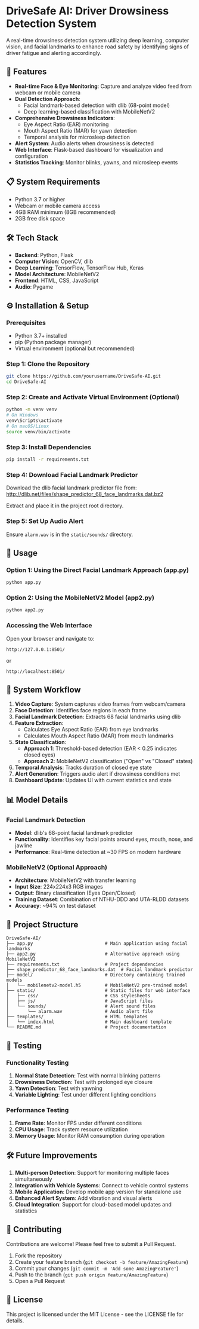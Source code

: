 # DriveSafe AI: Driver Drowsiness Detection System

A real-time drowsiness detection system utilizing deep learning, computer vision, and facial landmarks to enhance road safety by identifying signs of driver fatigue and alerting accordingly.


## 🚀 Features

- **Real-time Face & Eye Monitoring**: Capture and analyze video feed from webcam or mobile camera
- **Dual Detection Approach**: 
  - Facial landmark-based detection with dlib (68-point model)
  - Deep learning-based classification with MobileNetV2
- **Comprehensive Drowsiness Indicators**:
  - Eye Aspect Ratio (EAR) monitoring
  - Mouth Aspect Ratio (MAR) for yawn detection
  - Temporal analysis for microsleep detection
- **Alert System**: Audio alerts when drowsiness is detected
- **Web Interface**: Flask-based dashboard for visualization and configuration
- **Statistics Tracking**: Monitor blinks, yawns, and microsleep events

## 📋 System Requirements

- Python 3.7 or higher
- Webcam or mobile camera access
- 4GB RAM minimum (8GB recommended)
- 2GB free disk space

## 🛠️ Tech Stack

- **Backend**: Python, Flask
- **Computer Vision**: OpenCV, dlib
- **Deep Learning**: TensorFlow, TensorFlow Hub, Keras
- **Model Architecture**: MobileNetV2
- **Frontend**: HTML, CSS, JavaScript
- **Audio**: Pygame

## ⚙️ Installation & Setup

### Prerequisites
- Python 3.7+ installed
- pip (Python package manager)
- Virtual environment (optional but recommended)

### Step 1: Clone the Repository
```bash
git clone https://github.com/yourusername/DriveSafe-AI.git
cd DriveSafe-AI
```

### Step 2: Create and Activate Virtual Environment (Optional)
```bash
python -m venv venv
# On Windows
venv\Scripts\activate
# On macOS/Linux
source venv/bin/activate
```

### Step 3: Install Dependencies
```bash
pip install -r requirements.txt
```

### Step 4: Download Facial Landmark Predictor
Download the dlib facial landmark predictor file from:
http://dlib.net/files/shape_predictor_68_face_landmarks.dat.bz2

Extract and place it in the project root directory.

### Step 5: Set Up Audio Alert
Ensure `alarm.wav` is in the `static/sounds/` directory.

## 🚀 Usage

### Option 1: Using the Direct Facial Landmark Approach (app.py)
```bash
python app.py
```

### Option 2: Using the MobileNetV2 Model (app2.py)
```bash
python app2.py
```

### Accessing the Web Interface
Open your browser and navigate to:
```
http://127.0.0.1:8501/
```
or
```
http://localhost:8501/
```

## 🧠 System Workflow

1. **Video Capture**: System captures video frames from webcam/camera
2. **Face Detection**: Identifies face regions in each frame
3. **Facial Landmark Detection**: Extracts 68 facial landmarks using dlib
4. **Feature Extraction**:
   - Calculates Eye Aspect Ratio (EAR) from eye landmarks
   - Calculates Mouth Aspect Ratio (MAR) from mouth landmarks
5. **State Classification**:
   - **Approach 1**: Threshold-based detection (EAR < 0.25 indicates closed eyes)
   - **Approach 2**: MobileNetV2 classification ("Open" vs "Closed" states)
6. **Temporal Analysis**: Tracks duration of closed eye state
7. **Alert Generation**: Triggers audio alert if drowsiness conditions met
8. **Dashboard Update**: Updates UI with current statistics and state

## 📊 Model Details

### Facial Landmark Detection
- **Model**: dlib's 68-point facial landmark predictor
- **Functionality**: Identifies key facial points around eyes, mouth, nose, and jawline
- **Performance**: Real-time detection at ~30 FPS on modern hardware

### MobileNetV2 (Optional Approach)
- **Architecture**: MobileNetV2 with transfer learning
- **Input Size**: 224x224x3 RGB images
- **Output**: Binary classification (Eyes Open/Closed)
- **Training Dataset**: Combination of NTHU-DDD and UTA-RLDD datasets
- **Accuracy**: ~94% on test dataset

## 📁 Project Structure

```
DriveSafe-AI/
├── app.py                           # Main application using facial landmarks
├── app2.py                          # Alternative approach using MobileNetV2
├── requirements.txt                 # Project dependencies
├── shape_predictor_68_face_landmarks.dat  # Facial landmark predictor
├── model/                           # Directory containing trained models
│   └── mobilenetv2-model.h5         # MobileNetV2 pre-trained model
├── static/                          # Static files for web interface
│   ├── css/                         # CSS stylesheets
│   ├── js/                          # JavaScript files
│   └── sounds/                      # Alert sound files
│       └── alarm.wav                # Audio alert file
├── templates/                       # HTML templates
│   └── index.html                   # Main dashboard template
└── README.md                        # Project documentation
```

## 🧪 Testing

### Functionality Testing
1. **Normal State Detection**: Test with normal blinking patterns
2. **Drowsiness Detection**: Test with prolonged eye closure
3. **Yawn Detection**: Test with yawning
4. **Variable Lighting**: Test under different lighting conditions

### Performance Testing
1. **Frame Rate**: Monitor FPS under different conditions
2. **CPU Usage**: Track system resource utilization
3. **Memory Usage**: Monitor RAM consumption during operation


## 🛠️ Future Improvements

1. **Multi-person Detection**: Support for monitoring multiple faces simultaneously
2. **Integration with Vehicle Systems**: Connect to vehicle control systems
3. **Mobile Application**: Develop mobile app version for standalone use
4. **Enhanced Alert System**: Add vibration and visual alerts
5. **Cloud Integration**: Support for cloud-based model updates and statistics

## 👥 Contributing

Contributions are welcome! Please feel free to submit a Pull Request.

1. Fork the repository
2. Create your feature branch (`git checkout -b feature/AmazingFeature`)
3. Commit your changes (`git commit -m 'Add some AmazingFeature'`)
4. Push to the branch (`git push origin feature/AmazingFeature`)
5. Open a Pull Request

## 📄 License

This project is licensed under the MIT License - see the LICENSE file for details.

